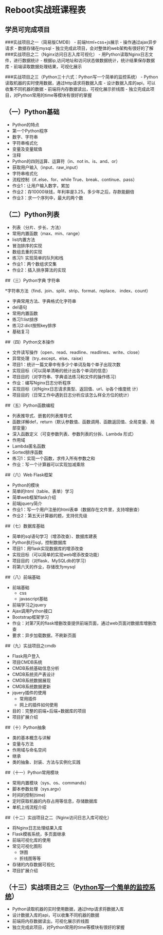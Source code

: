 # Reboot实战班课程表

## 学员可完成项目


###实战项目之一（简易版CMDB） 
    - 前端html+css+js展示
    - 操作通过ajax异步请求
    - 数据存储在mysql
    - 独立完成此项目，会对整体的web架构有很好的了解
###实战项目之二（Nginx访问日志入库可视化）
    - 用Python读取Nginx日志文件，进行数据统计
    - 根据ip,访问地址和访问状态做数据统计，统计结果保存数据库
    - 前端读取数据处理结果，可视化展示

###实战项目之三（Python三十六式：Python写一个简单的监控系统）
    - Python读取机器的实时使用数据，通过http请求将数据入库
    - 设计数据入库的api，可以收集不同机器的数据
    - 前端将内存数据读出，可视化展示折线图
    - 独立完成此项目，对Python常用的time等模块有很好的掌握

## （一）Python基础
+ Python的特点
+ 第一个Python程序
+ 数字、字符串
+ 字符串格式化
+ 变量及变量赋值
+ 注释
+ Python的四则运算、运算符（in、not in、is、and、or）
+ 获取用户输入（input、raw_input）
+ 字符串格式化
+ 流程控制（if..else、for、while True、break、continue、pass）
+ 作业1：让用户输入数字，累加
+ 作业2：存10000块钱，年利率是3.25，多少年之后，存款能翻倍
+ 作业3：求一个序列中，最大的两个数



## （二）Python列表
              
* 列表（分片、步长、方法）
* 常用内置函数（max、min、range）
* list内置方法
* 冒泡排序的实现
* 数组去重的实现
* 练习1: 实现简单的队列和栈
* 作业1：两个数组求交集
* 作业2：插入排序算法的实现



##（三）Python字典 字符串

                
 *字符串方法（find、join、split、strip、format、replace、
index、count）

 * 字典常用方法、字典格式化字符串
 * del语句
 * 常用内置函数
 * 练习1:list排序
 * 练习2:dict按照key排序
 * 基础复习

##（四）Python文本操作
   
* 文件读写操作（open、read、readline、readlines、write、close）
* 异常处理（try..except、else、raise）
* 项目1：统计一篇文章中有多少个单词及每个单子出现次数
* 实现目标（可以简单清晰的统计出各个单词的信息）
* 项目目的（对字符串、字典语法练习和文件的操作练习）
* 作业：编写Nginx日志分析程序
* 实现目标（对Nginx日志请求类型、返回值、url、ip各个维度统
计）
* 项目目的（日常工作中遇到日志分析应该怎么样全方位的统计）


##（五）Python函数编程

* 列表推导式、嵌套的列表推导式
* 函数详解def，return（默认参数值、函数调用、函数返回值、全局变量、局部变量）
* 深入函数定义（可变参数列表、参数列表的分拆、Lambda 形式）
* 作用域
* Lambda匿名函数
* Sorted排序函数
* 练习1：实现一个函数，求传入所有参数之和
* 作业：写一个计算器可以实现加减乘除

##（六）Web Flask框架


* Python的模块
* 简单的html（table、表单）学习
* 简单web框架flask介绍
* 前端jquery简介
* 作业1：写一个用户注册的html表单（数据存在文件里，支持增删查）
* 作业2：第五天计算器的题，支持优先级 

##（七）数据库基础

* 简单的sql语句学习（增添改查）、数据库建表
* Python执行sql，控制数据库
* 项目1：用flask实现数据库的增添改查
* 实现目标（可以简单的实现web增添改查功能）
* 项目目的（对flask、MySQLdb的学习）  
* 将第六天的作业，存储改为mysql

##（八）前端基础


* 前端基础
    - css
    - javascript基础
* 前端学习之jquery
* Ajax调用Python接口
* Bootstrap框架学习
* 作业：对第7天的flask增删改查提供前端页面，通过web页面对数据库增删改查
* 要求：异步加载数据，不刷新页面

##（九）实战项目之cmdb

* Flask用户登入
* 项目CMDB系统
* CMDB系统基础信息分析
* CMDB系统资产表设计
* CMDB系统数据展现
* CMDB系统数据更新
* jquery插件的使用
    - 常用插件
    - 网上的插件如何使用
* 目的：完整的前端+后端+数据库的项目
* 项目扩展介绍


##（十）Python抽象

+ 类的基本概念与详解
+ 变量与方法
+ 作用域与命名空间
+ 继承
+ 类的抽象、封装、方法与实例化实践


##（十一）Python常用模块

* 常用内置模块（sys、os、commands）
* 脚本参数处理（sys.argv）
* 时间的控制(time)
* 定时获取机器的内存占用等信息，存储数据库
* 单机上线流程介绍


##（十二）实战项目之二（Nginx访问日志入库可视化）

* 将Nginx日志处理结果入库
* Flask模板系统，多页面继承
* 前端可视化库的使用
* 常见可视化图形
    - 饼图
    - 折线图等等
* 存储的内存数据可视化
* 项目扩展介绍

## （十三）实战项目之三（[Python写一个简单的监控系统](http://blog.51reboot.com/python36-falcon-mon-video/)）

* Python读取机器的实时使用数据，通过http请求将数据入库
* 设计数据入库的api，可以收集不同机器的数据
* 前端将内存数据读出，可视化展示折线图
* 独立完成此项目，对Python常用的time等模块有很好的掌握
